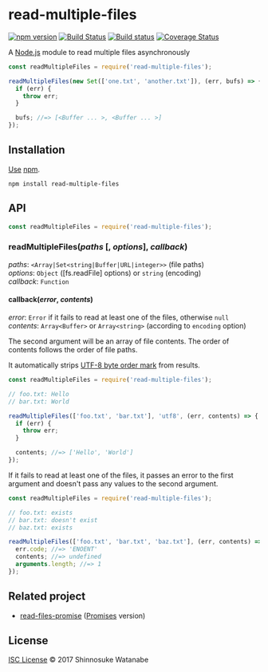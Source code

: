 # read-multiple-files

[![npm version](https://img.shields.io/npm/v/read-multiple-files.svg)](https://www.npmjs.com/package/read-multiple-files)
[![Build Status](https://travis-ci.org/shinnn/read-multiple-files.svg?branch=master)](https://travis-ci.org/shinnn/read-multiple-files)
[![Build status](https://ci.appveyor.com/api/projects/status/ia3h5bcsy84vgfpc?svg=true)](https://ci.appveyor.com/project/ShinnosukeWatanabe/read-multiple-files)
[![Coverage Status](https://img.shields.io/coveralls/shinnn/read-multiple-files.svg)](https://coveralls.io/r/shinnn/read-multiple-files)

A [Node.js](https://nodejs.org/) module to read multiple files asynchronously

```javascript
const readMultipleFiles = require('read-multiple-files');

readMultipleFiles(new Set(['one.txt', 'another.txt']), (err, bufs) => {
  if (err) {
    throw err;
  }

  bufs; //=> [<Buffer ... >, <Buffer ... >]
});
```

## Installation

[Use](https://docs.npmjs.com/cli/install) [npm](https://docs.npmjs.com/getting-started/what-is-npm).

```
npm install read-multiple-files
```

## API

```javascript
const readMultipleFiles = require('read-multiple-files');
```

### readMultipleFiles(*paths* [, *options*], *callback*)

*paths*: `<Array|Set<string|Buffer|URL|integer>>` (file paths)  
*options*: `Object` ([fs.readFile] options) or `string` (encoding)  
*callback*: `Function`

#### callback(*error*, *contents*)

*error*: `Error` if it fails to read at least one of the files, otherwise `null`  
*contents*: `Array<Buffer>` or `Array<string>` (according to `encoding` option)

The second argument will be an array of file contents. The order of contents follows the order of file paths.

It automatically strips [UTF-8 byte order mark](https://en.wikipedia.org/wiki/Byte_order_mark#UTF-8) from results.

```javascript
const readMultipleFiles = require('read-multiple-files');

// foo.txt: Hello
// bar.txt: World

readMultipleFiles(['foo.txt', 'bar.txt'], 'utf8', (err, contents) => {
  if (err) {
    throw err;
  }

  contents; //=> ['Hello', 'World']
});
```

If it fails to read at least one of the files, it passes an error to the first argument and doesn't pass any values to the second argument.

```javascript
const readMultipleFiles = require('read-multiple-files');

// foo.txt: exists
// bar.txt: doesn't exist
// baz.txt: exists

readMultipleFiles(['foo.txt', 'bar.txt', 'baz.txt'], (err, contents) => {
  err.code; //=> 'ENOENT'
  contents; //=> undefined
  arguments.length; //=> 1
});
```

## Related project

* [read-files-promise](https://github.com/shinnn/read-files-promise) ([Promises](https://promisesaplus.com/) version)

## License

[ISC License](./LICENSE) © 2017 Shinnosuke Watanabe
